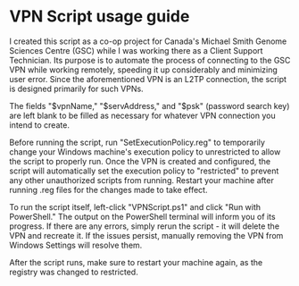 # VPN Script usage guide
I created this script as a co-op project for Canada's Michael Smith Genome Sciences Centre (GSC) while I was working there as a Client Support Technician. Its purpose is to automate the process of connecting to the GSC VPN while working remotely, speeding it up considerably and minimizing user error. Since the aforementioned VPN is an L2TP connection, the script is designed primarily for such VPNs. 

The fields "$vpnName," "$servAddress," and "$psk" (password search key) are left blank to be filled as necessary for whatever VPN connection you intend to create.

Before running the script, run "SetExecutionPolicy.reg" to temporarily change your Windows machine's execution policy to unrestricted to allow the script to properly run. Once the VPN is created and configured, the script will automatically set the execution policy to "restricted" to prevent any other unauthorized scripts from running. Restart your machine after running .reg files for the changes made to take effect.

To run the script itself, left-click "VPNScript.ps1" and click "Run with PowerShell." The output on the PowerShell terminal will inform you of its progress. If there are any errors, simply rerun the script - it will delete the VPN and recreate it. If the issues persist, manually removing the VPN from Windows Settings will resolve them.

After the script runs, make sure to restart your machine again, as the registry was changed to restricted.

